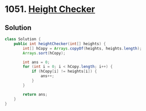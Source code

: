 # 1051. [Height Checker](https://leetcode.com/problems/height-checker/description/?envType=daily-question&envId=2024-06-10)

## Solution

```java
class Solution {
    public int heightChecker(int[] heights) {
        int[] hCopy = Arrays.copyOf(heights, heights.length);
        Arrays.sort(hCopy);

        int ans = 0;
        for (int i = 0; i < hCopy.length; i++) {
            if (hCopy[i] != heights[i]) {
                ans++;
            }
        }

        return ans;
    }
}
```
